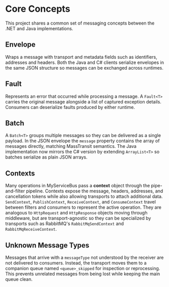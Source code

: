 # Core Concepts

This project shares a common set of messaging concepts between the .NET and Java implementations.

## Envelope
Wraps a message with transport and metadata fields such as identifiers, addresses and headers. Both the Java and C# clients serialize envelopes in the same JSON structure so messages can be exchanged across runtimes.

## Fault
Represents an error that occurred while processing a message. A `Fault<T>` carries the original message alongside a list of captured exception details. Consumers can deserialize faults produced by either runtime.

## Batch
A `Batch<T>` groups multiple messages so they can be delivered as a single payload. In the JSON envelope the `message` property contains the array of messages directly, matching MassTransit semantics. The Java implementation now mirrors the C# version by extending `ArrayList<T>` so batches serialize as plain JSON arrays.

## Contexts
Many operations in MyServiceBus pass a **context** object through the pipe-and-filter pipeline. Contexts expose the message, headers, addresses, and cancellation tokens while also allowing transports to attach additional data. `SendContext`, `PublishContext`, `ReceiveContext`, and `ConsumeContext` travel between filters and consumers to represent the active operation. They are analogous to `HttpRequest` and `HttpResponse` objects moving through middleware, but are transport-agnostic so they can be specialized by transports such as RabbitMQ's `RabbitMqSendContext` and `RabbitMqReceiveContext`.

## Unknown Message Types
Messages that arrive with a `messageType` not understood by the receiver are not delivered to consumers. Instead, the transport moves them to a companion queue named `<queue>_skipped` for inspection or reprocessing. This prevents unrelated messages from being lost while keeping the main queue clean.
